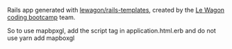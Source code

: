 Rails app generated with [lewagon/rails-templates](https://github.com/lewagon/rails-templates), created by the [Le Wagon coding bootcamp](https://www.lewagon.com) team.


   So to use mapbpxgl, add the script tag in application.html.erb and do not use yarn add mapboxgl
